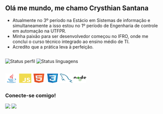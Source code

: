 ## Olá me mundo, me chamo Crysthian Santana 

- Atualmente no 3º período na Estácio em Sistemas de informação e simultaneamente a isso estou no 1º período de Engenharia de controle em automação na UTFPR.
- Minha paixão para ser desenvolvedor começou no IFRO, onde me conclui o curso técnico integrado ao ensino médio de TI.
- Acredito que a prática leva à perfeição.

##

![Status perfil](https://github-readme-stats.vercel.app/api?username=crysthianko&show_icons=true&theme=transparent )
![Status linguagens](https://github-readme-stats.vercel.app/api/top-langs/?username=crysthianko&layout=compact&langs_count=7&theme=transparent )

<div style="display: inline_block"><br> 
  <img align="center" alt="Crysthian-java" height="30" width="40" src="https://raw.githubusercontent.com/devicons/devicon/master/icons/java/java-original.svg">
  <img align="center" alt="Crysthian-Ts" height="30" width="40" src="https://raw.githubusercontent.com/devicons/devicon/master/icons/javascript/javascript-plain.svg">
  <img align="center" alt="Crysthian-HTML" height="30" width="40" src="https://raw.githubusercontent.com/devicons/devicon/master/icons/html5/html5-original.svg">
  <img align="center" alt="Crysthian-CSS" height="30" width="40" src="https://raw.githubusercontent.com/devicons/devicon/master/icons/css3/css3-original.svg">
  <img align="center" alt="Crysthian-mysql" height="30" width="40" src="https://raw.githubusercontent.com/devicons/devicon/master/icons/mysql/mysql-original.svg"> 
  <img align="center" alt="Crysthian-java" height="30" width="40" src="https://raw.githubusercontent.com/devicons/devicon/master/icons/nodejs/nodejs-original-wordmark.svg">
</div>

##

### Conecte-se comigo!

<div>
  <a href="https://www.linkedin.com/in/crysthian-silva-santana-905525258/" target="_blank"><img src="https://img.shields.io/badge/LinkedIn-0077B5?style=for-the-badge&logo=linkedin&logoColor=white"></a>
  <a href="mailto:crysthiansant013@gmail.com"><img src="https://img.shields.io/badge/Gmail-D14836?style=for-the-badge&logo=gmail&logoColor=white"></a>
</div>

<!--
**CrysthianKO/CrysthianKO** is a ✨ _special_ ✨ repository because its `README.md` (this file) appears on your GitHub profile.

Here are some ideas to get you started:

- 🔭 I’m currently working on ...
- 🌱 I’m currently learning ...
- 👯 I’m looking to collaborate on ...
- 🤔 I’m looking for help with ...
- 💬 Ask me about ...
- 📫 How to reach me: ...
- 😄 Pronouns: ...
- ⚡ Fun fact: ...
-->
